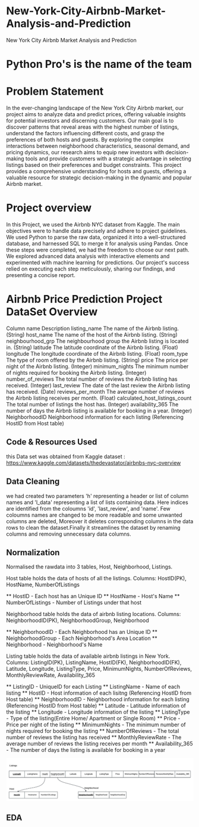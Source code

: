 # New-York-City-Airbnb-Market-Analysis-and-Prediction
New York City Airbnb Market Analysis and Prediction
# Python Pro's is the name of the team
# Problem Statement

In the ever-changing landscape of the New York City Airbnb market, our project aims to analyze data and predict prices,
offering valuable insights for potential investors and discerning customers. Our main goal is to discover patterns that reveal
areas with the highest number of listings, understand the factors influencing different costs, and grasp the preferences of both
hosts and guests. By exploring the complex interactions between neighborhood characteristics, seasonal demand, and pricing
dynamics, our research aims to equip new investors with decision-making tools and provide customers with a strategic
advantage in selecting listings based on their preferences and budget constraints. This project provides a comprehensive
understanding for hosts and guests, offering a valuable resource for strategic decision-making in the dynamic and popular
Airbnb market.

# Project overview
In this Project, we used the Airbnb NYC dataset from Kaggle. The main objectives were to handle data precisely and adhere to project guidelines. We used Python to parse the raw data, organized it into a well-structured database, and harnessed SQL to merge it for analysis using Pandas. Once these steps were completed, we had the freedom to choose our next path. We  explored advanced data analysis with interactive elements and experimented with machine learning for predictions. Our project's success relied on executing each step meticulously, sharing our findings, and presenting a concise report. 

# Airbnb Price Prediction Project DataSet Overview

Column name	                      Description
listing_name	      The name of the Airbnb listing. (String)
host_name	          The name of the host of the Airbnb listing. (String)
neighbourhood_grp	  The neighbourhood group the Airbnb listing is located 
                    in. (String)
latitude	          The latitude coordinate of the Airbnb listing. (Float)
longitude	          The longitude coordinate of the Airbnb listing. (Float)
room_type	          The type of room offered by the Airbnb listing. 
                    (String)
price	              The price per night of the Airbnb listing. (Integer)
minimum_nights	    The minimum number of nights required for booking the 
                    Airbnb listing. (Integer)
number_of_reviews	  The total number of reviews the Airbnb listing has 
                    received. (Integer)
last_review	        The date of the last review the Airbnb listing has 
                    received. (Date)
reviews_per_month	  The average number of reviews the Airbnb listing 
                    receives per month. (Float)
calculated_host_listings_count	The total number of listings the host has. 
                    (Integer)
availability_365	  The number of days the Airbnb listing is available for 
                    booking in a year. (Integer)
NeighborhoodID      Neighborhood information for each listing (Referencing 
                    HostID from Host table)
## Code & Resources Used
this Data set was obtained from Kaggle
dataset : https://www.kaggle.com/datasets/thedevastator/airbnbs-nyc-overview

## Data Cleaning
 we had created two parameters 'h' representing a header or list of column names and 'l_data' representing a list of lists containing data. Here indices are identified from the coloumns 'id', 'last_review', and 'name'. Few coloumns names are changed to be more readable and some unwanted columns are deleted, Moreover it deletes corresponding columns in the data rows to clean the dataset.Finally it streamlines the dataset by renaming columns and removing unnecessary data columns.
## Normalization
Normalised the rawdata into 3 tables, Host, Neighborhood, Listings.

Host table holds the data of hosts of all the listings.
Columns: HostID(PK), HostName, NumberOfListings

** HostID - Each host has an Unique ID 
** HostName - Host's Name
** NumberOfListings - Number of Listings under that host


Neighborhood table holds the data of airbnb listing locations.
Columns: NeighborhoodID(PK), NeighborhoodGroup, Neighborhood

** NeighborhoodID - Each Neighborhood has an Unique ID
** NeighborhoodGroup - Each Neighborhood's Area Location
** Neighborhood - Neighborhood's Name


Listing table holds the data of available airbnb listings in New York.
Columns: ListingID(PK), ListingName, HostID(FK), NeighborhoodID(FK), Latitude, Longitude, ListingType, Price, MinimumNights, NumberOfReviews, MonthlyReviewRate, Availability_365

** ListingID  - UniqueID for each Listing
** ListingName - Name of each listing
** HostID - Host information of each lisitng (Referencing HostID from Host table)
** NeighborhoodID - Neighborhood information for each listing (Referencing HostID from Host table)
** Latitude - Latitude information of the listing
** Longitude - Longitude information of the listing
** ListingType - Type of the listing(Entire Home/ Apartment or Single Room)
** Price - Price per night of the listing
** MinimumNights - The minimum number of nights required for booking the listing
** NumberOfReviews - The total number of reviews the listing has received
** MonthlyReviewRate - The average number of reviews the listing receives per month
** Availability_365 - The number of days the listing is available for booking in a year


![image](relationschema.jpeg)



## EDA

